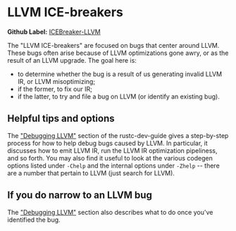 # LLVM ICE-breakers

**Github Label:** [ICEBreaker-LLVM]

[ICEBreaker-LLVM]: https://github.com/rust-lang/rust/labels/ICEBreaker-LLVM

The "LLVM ICE-breakers" are focused on bugs that center around LLVM.
These bugs often arise because of LLVM optimizations gone awry, or as
the result of an LLVM upgrade. The goal here is:

- to determine whether the bug is a result of us generating invalid LLVM IR,
  or LLVM misoptimizing;
- if the former, to fix our IR;
- if the latter, to try and file a bug on LLVM (or identify an existing bug).

## Helpful tips and options

The ["Debugging LLVM"][d] section of the
rustc-dev-guide gives a step-by-step process for how to help debug bugs
caused by LLVM. In particular, it discusses how to emit LLVM IR, run
the LLVM IR optimization pipeliness, and so forth. You may also find
it useful to look at the various codegen options listed under `-Chelp`
and the internal options under `-Zhelp` -- there are a number that
pertain to LLVM (just search for LLVM).

[d]: ../backend/debugging.md

## If you do narrow to an LLVM bug

The ["Debugging LLVM"][d] section also describes what to do once
you've identified the bug.
